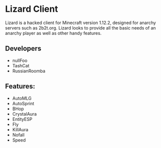 # Lizard Client
Lizard is a hacked client for Minecraft version 1.12.2, designed for anarchy servers such as 2b2t.org. Lizard looks to provide all the basic needs of an anarchy player as well as other handy features.

## Developers
- nullFoo
- TashCat
- RussianRoomba

## Features:
- AutoMLG
- AutoSprint
- BHop
- CrystalAura
- EntityESP
- Fly
- KillAura
- Nofall
- Speed
